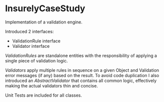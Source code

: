 # InsurelyCaseStudy

Implementation of a validation engine. 

Introduced 2 interfaces:

- ValidationRule interface
- Validator interface


*ValidationRules* are standalone entities with the responsibility of applying a single piece of validation logic.

*Validators* apply multiple rules in sequence on a given Object and Validation error messages (if any) based on the result.
To avoid code duplication I also introduced an *AbstractValidator* that contains all common logic, effectively making the actual validators thin and concise.

Unit Tests are included for all classes. 
